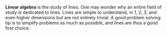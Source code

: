 **Linear algebra** is the study of lines. One may wonder why an entire field of study is dedicated to lines. Lines are simple to understand, in 1, 2, 3, and even higher dimensions but are not entirely trivial. A good problem solving tip is to simplify problems as much as possible, and lines are thus a good first choice. 
